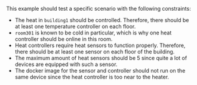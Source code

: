 <!-- (c) https://github.com/MontiCore/monticore -->
This example should test a specific scenario with the following constraints:

- The heat in `building1` should be controlled. Therefore, there should be at least one temperature controller on each floor.
- `room301` is known to be cold in particular, which is why one heat controller should be online in this room.
- Heat controllers require heat sensors to function properly. Therefore, there should be at least one sensor on each floor of the building.
- The maximum amount of heat sensors should be 5 since quite a lot of devices are equipped with such a sensor.
- The docker image for the sensor and controller should not run on the same device since the heat controller is too near to the heater.
